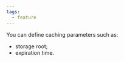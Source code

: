 ```yaml
---
tags:
  - feature
---
```

You can define caching parameters such as:
- storage root; 
- expiration time.

